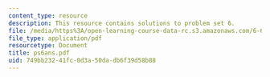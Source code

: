 ```yaml
---
content_type: resource
description: This resource contains solutions to problem set 6.
file: /media/https%3A/open-learning-course-data-rc.s3.amazonaws.com/6-691-seminar-in-electric-power-systems-spring-2006/749bb23241fc0d3a50dadb6f39d58b88_ps6ans.pdf
file_type: application/pdf
resourcetype: Document
title: ps6ans.pdf
uid: 749bb232-41fc-0d3a-50da-db6f39d58b88
---
```

